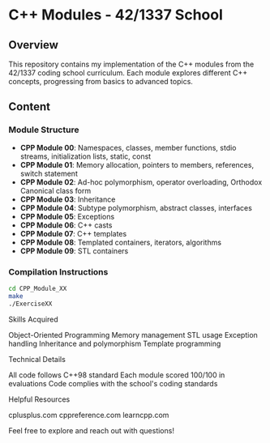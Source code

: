 # C++ Modules - 42/1337 School

## Overview
This repository contains my implementation of the C++ modules from the 42/1337 coding school curriculum. Each module explores different C++ concepts, progressing from basics to advanced topics.

## Content

### Module Structure
- **CPP Module 00**: Namespaces, classes, member functions, stdio streams, initialization lists, static, const
- **CPP Module 01**: Memory allocation, pointers to members, references, switch statement
- **CPP Module 02**: Ad-hoc polymorphism, operator overloading, Orthodox Canonical class form
- **CPP Module 03**: Inheritance
- **CPP Module 04**: Subtype polymorphism, abstract classes, interfaces
- **CPP Module 05**: Exceptions
- **CPP Module 06**: C++ casts
- **CPP Module 07**: C++ templates
- **CPP Module 08**: Templated containers, iterators, algorithms
- **CPP Module 09**: STL containers

### Compilation Instructions
```bash
cd CPP_Module_XX
make
./ExerciseXX
```

Skills Acquired

Object-Oriented Programming
Memory management
STL usage
Exception handling
Inheritance and polymorphism
Template programming

Technical Details

All code follows C++98 standard
Each module scored 100/100 in evaluations
Code complies with the school's coding standards

Helpful Resources

cplusplus.com
cppreference.com
learncpp.com

Feel free to explore and reach out with questions!
